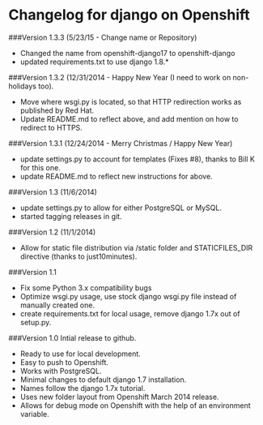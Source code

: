 Changelog for django on Openshift
=
###Version 1.3.3 (5/23/15 - Change name or Repository)
* Changed the name from openshift-django17 to openshift-django
* updated requirements.txt to use django 1.8.*

###Version 1.3.2 (12/31/2014 - Happy New Year (I need to work on non-holidays too).
* Move where wsgi.py is located, so that HTTP redirection works as published by Red Hat.
* Update README.md to reflect above, and add mention on how to redirect to HTTPS.

###Version 1.3.1 (12/24/2014 - Merry Christmas / Happy New Year)
* update settings.py to account for templates (Fixes #8), thanks to Bill K for this one.
* update README.md to reflect new instructions for above.

###Version 1.3 (11/6/2014)
* update settings.py to allow for either PostgreSQL or MySQL.
* started tagging releases in git.

###Version 1.2 (11/1/2014)
* Allow for static file distribution via /static folder and STATICFILES_DIR directive (thanks to just10minutes).

###Version 1.1
* Fix some Python 3.x compatibility bugs
* Optimize wsgi.py usage, use stock django wsgi.py file instead of manually created one.
* create requirements.txt for local usage, remove django 1.7x out of setup.py.

###Version 1.0
Intial release to github.
* Ready to use for local development.
* Easy to push to Openshift.
* Works with  PostgreSQL.
* Minimal changes to default django 1.7 installation.
* Names follow the django 1.7x tutorial.
* Uses new folder layout from Openshift March 2014 release.
* Allows for debug mode on Openshift with the help of an environment variable.

